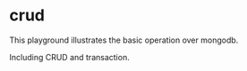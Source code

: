 # crud

This playground illustrates the basic operation over mongodb.

Including CRUD and transaction.
